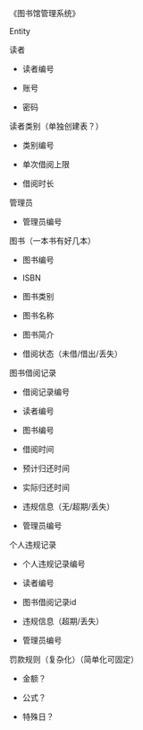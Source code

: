 《图书馆管理系统》

Entity

读者

- 读者编号

- 账号

- 密码

读者类别（单独创建表？）

- 类别编号

- 单次借阅上限

- 借阅时长

管理员

- 管理员编号

图书（一本书有好几本）

- 图书编号

- ISBN

- 图书类别

- 图书名称

- 图书简介

- 借阅状态（未借/借出/丢失）

图书借阅记录

- 借阅记录编号

- 读者编号

- 图书编号

- 借阅时间

- 预计归还时间

- 实际归还时间

- 违规信息（无/超期/丢失）

- 管理员编号

个人违规记录

- 个人违规记录编号

- 读者编号

- 图书借阅记录id

- 违规信息（超期/丢失）

- 管理员编号

罚款规则（复杂化）（简单化可固定）

- 金额？

- 公式？

- 特殊日？